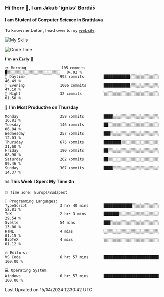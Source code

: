 ### Hi there 👋, I am Jakub 'igniss' Bordáš

#### I am Student of Computer Science in Bratislava
To know me better, head over to my [website](https://bordas.sk).

[![My Skills](https://skillicons.dev/icons?i=js,html,css,figma,svelte,java,kotlin,python,postgresql,typescript,nest,nodejs)](https://bordas.sk)


<!--START_SECTION:waka-->
![Code Time](http://img.shields.io/badge/Code%20Time-1%2C466%20hrs%2015%20mins-blue)

**I'm an Early 🐤** 

```text
🌞 Morning                105 commits         █░░░░░░░░░░░░░░░░░░░░░░░░   04.92 % 
🌆 Daytime                993 commits         ████████████░░░░░░░░░░░░░   46.49 % 
🌃 Evening                1006 commits        ████████████░░░░░░░░░░░░░   47.10 % 
🌙 Night                  32 commits          ░░░░░░░░░░░░░░░░░░░░░░░░░   01.50 % 
```
📅 **I'm Most Productive on Thursday** 

```text
Monday                   359 commits         ████░░░░░░░░░░░░░░░░░░░░░   16.81 % 
Tuesday                  146 commits         ██░░░░░░░░░░░░░░░░░░░░░░░   06.84 % 
Wednesday                257 commits         ███░░░░░░░░░░░░░░░░░░░░░░   12.03 % 
Thursday                 675 commits         ████████░░░░░░░░░░░░░░░░░   31.60 % 
Friday                   190 commits         ██░░░░░░░░░░░░░░░░░░░░░░░   08.90 % 
Saturday                 202 commits         ██░░░░░░░░░░░░░░░░░░░░░░░   09.46 % 
Sunday                   307 commits         ████░░░░░░░░░░░░░░░░░░░░░   14.37 % 
```


📊 **This Week I Spent My Time On** 

```text
🕑︎ Time Zone: Europe/Budapest

💬 Programming Languages: 
TypeScript               3 hrs 40 mins       █████████████░░░░░░░░░░░░   52.81 % 
TeX                      2 hrs 3 mins        ███████░░░░░░░░░░░░░░░░░░   29.54 % 
Svelte                   54 mins             ███░░░░░░░░░░░░░░░░░░░░░░   13.00 % 
HTML                     4 mins              ░░░░░░░░░░░░░░░░░░░░░░░░░   01.15 % 
BibTeX                   4 mins              ░░░░░░░░░░░░░░░░░░░░░░░░░   01.12 % 

🔥 Editors: 
VS Code                  6 hrs 57 mins       █████████████████████████   100.00 % 

💻 Operating System: 
Windows                  6 hrs 57 mins       █████████████████████████   100.00 % 
```


 Last Updated on 15/04/2024 12:30:42 UTC
<!--END_SECTION:waka-->
